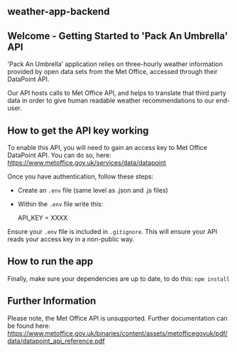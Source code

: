 ## weather-app-backend

## Welcome - Getting Started to 'Pack An Umbrella' API

'Pack An Umbrella' application relies on three-hourly weather information provided by open data sets from the Met Office, accessed through their DataPoint API. 

Our API hosts calls to Met Office API, and helps to translate that third party data in order to give human readable weather recommendations to our end-user.

## How to get the API key working

To enable this API, you will need to gain an access key to Met Office DataPoint API. You can do so, here: https://www.metoffice.gov.uk/services/data/datapoint

Once you have authentication, follow these steps:

- Create an `.env` file (same level as .json and .js files)
- Within the `.env` file write this:

    API_KEY = XXXX <br>

Ensure your `.env` file is included in `.gitignore`. This will ensure your API reads your access key in a non-public way. 

## How to run the app

Finally, make sure your dependencies are up to date, to do this: `npm install`

## Further Information

Please note, the Met Office API is unsupported. Further documentation can be found here: https://www.metoffice.gov.uk/binaries/content/assets/metofficegovuk/pdf/data/datapoint_api_reference.pdf


<!-- The LOC_ID is hardcoded for now, but once we have the submit button connected to an API, this will change. -->
